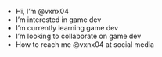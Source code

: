 -  Hi, I’m @vxnx04
-  I’m interested in game dev
-  I’m currently learning game dev
-  I’m looking to collaborate on game dev
-  How to reach me @vxnx04 at social media

